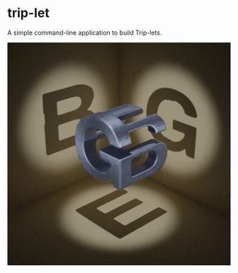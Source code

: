 # trip-let

A simple command-line application to build Trip-lets.

![Trip-let](data/BEG.jpg "A Trip-let built with this code")

